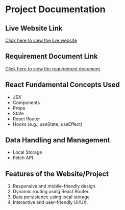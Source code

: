 # Project Documentation

## Live Website Link

[Click here to view the live website](https://whimsical-rolypoly-048ed0.netlify.app/)

## Requirement Document Link

[Click here to view the requirement document](https://github.com/ProgrammingHero1/B10-A8-gadget-heaven/blob/main/Batch-10_Assignment-08.pdf)

## React Fundamental Concepts Used

- JSX
- Components
- Props
- State
- React Router
- Hooks (e.g., useState, useEffect)

## Data Handling and Management

- Local Storage
- Fetch API

## Features of the Website/Project

1. Responsive and mobile-friendly design.
2. Dynamic routing using React Router.
3. Data persistence using local storage
4. Interactive and user-friendly UI/UX.
